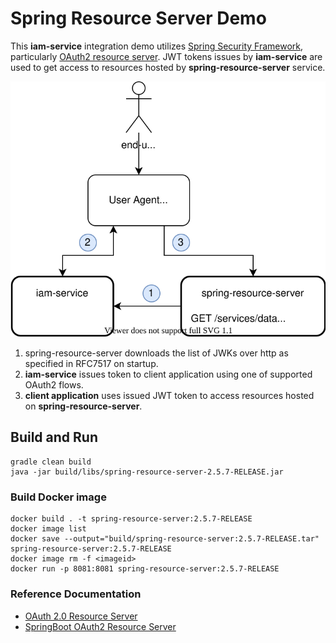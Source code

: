 # Spring Resource Server Demo 
This __iam-service__ integration demo utilizes [Spring Security Framework](https://docs.spring.io/spring-security/site/docs/5.3.3.BUILD-SNAPSHOT/reference/html5/#preface), 
particularly [OAuth2 resource server](https://docs.spring.io/spring-security/site/docs/5.3.3.BUILD-SNAPSHOT/reference/html5/#oauth2resourceserver). 
JWT tokens issues by __iam-service__ are used to get access to resources hosted by __spring-resource-server__ service. 

![demo-architecture](docs/spring-resource-server.svg)

1. spring-resource-server downloads the list of JWKs over http as specified in RFC7517 on startup.
2. __iam-service__ issues token to client application using one of supported OAuth2 flows.
3. __client application__ uses issued JWT token to access resources hosted on __spring-resource-server__. 

## Build and Run
```
gradle clean build
java -jar build/libs/spring-resource-server-2.5.7-RELEASE.jar
```
### Build Docker image 
```
docker build . -t spring-resource-server:2.5.7-RELEASE
docker image list
docker save --output="build/spring-resource-server:2.5.7-RELEASE.tar" spring-resource-server:2.5.7-RELEASE
docker image rm -f <imageid>
docker run -p 8081:8081 spring-resource-server:2.5.7-RELEASE
```

### Reference Documentation
* [OAuth 2.0 Resource Server](https://docs.spring.io/spring-security/site/docs/5.3.3.BUILD-SNAPSHOT/reference/html5/#oauth2resourceserver)
* [SpringBoot OAuth2 Resource Server](https://docs.spring.io/spring-boot/docs/2.3.0.RELEASE/reference/htmlsingle/#boot-features-security-oauth2-server)

